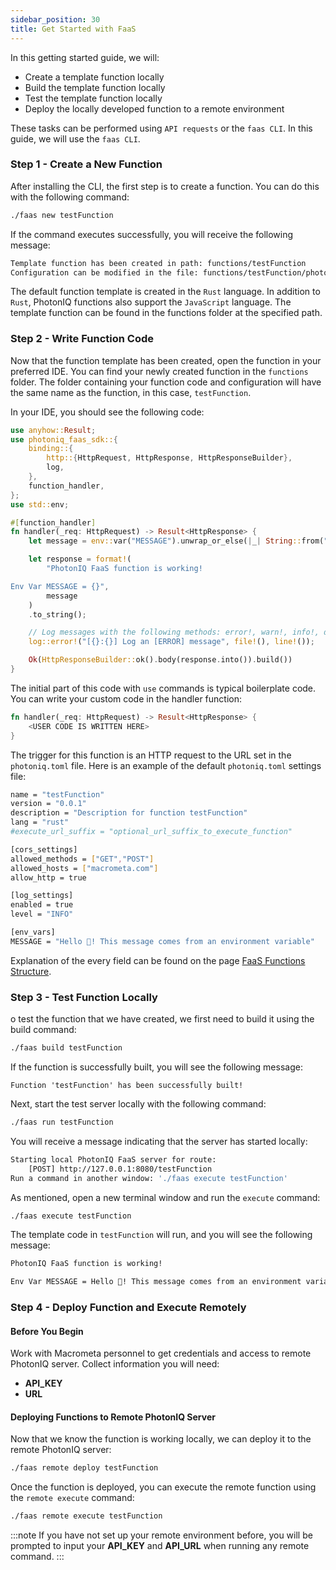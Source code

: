 ```yaml
---
sidebar_position: 30
title: Get Started with FaaS
---
```


In this getting started guide, we will:

- Create a template function locally
- Build the template function locally
- Test the template function locally
- Deploy the locally developed function to a remote environment

These tasks can be performed using `API requests` or the `faas CLI`. In this guide, we will use the `faas CLI`.

### Step 1 - Create a New Function
After installing the CLI, the first step is to create a function. You can do this with the following command:
```bash
./faas new testFunction
```

If the command executes successfully, you will receive the following message:
```bash
Template function has been created in path: functions/testFunction
Configuration can be modified in the file: functions/testFunction/photoniq.toml
```

The default function template is created in the `Rust` language. In addition to `Rust`, PhotonIQ functions also support the `JavaScript` language. The template function can be found in the functions folder at the specified path.

### Step 2 - Write Function Code
Now that the function template has been created, open the function in your preferred IDE. You can find your newly created function in the `functions` folder. The folder containing your function code and configuration will have the same name as the function, in this case, `testFunction`.

In your IDE, you should see the following code:
```rust
use anyhow::Result;
use photoniq_faas_sdk::{
    binding::{
        http::{HttpRequest, HttpResponse, HttpResponseBuilder},
        log,
    },
    function_handler,
};
use std::env;

#[function_handler]
fn handler(_req: HttpRequest) -> Result<HttpResponse> {
    let message = env::var("MESSAGE").unwrap_or_else(|_| String::from("Missing message"));

    let response = format!(
        "PhotonIQ FaaS function is working!

Env Var MESSAGE = {}",
        message
    )
    .to_string();

    // Log messages with the following methods: error!, warn!, info!, debug!, trace!
    log::error!("[{}:{}] Log an [ERROR] message", file!(), line!());

    Ok(HttpResponseBuilder::ok().body(response.into()).build())
}
```

The initial part of this code with `use` commands is typical boilerplate code. You can write your custom code in the handler function:

```rust
fn handler(_req: HttpRequest) -> Result<HttpResponse> {
    <USER CODE IS WRITTEN HERE>
}
```

The trigger for this function is an HTTP request to the URL set in the `photoniq.toml` file. Here is an example of the default `photoniq.toml` settings file:

```bash
name = "testFunction"
version = "0.0.1"
description = "Description for function testFunction"
lang = "rust"
#execute_url_suffix = "optional_url_suffix_to_execute_function"

[cors_settings]
allowed_methods = ["GET","POST"]
allowed_hosts = ["macrometa.com"]
allow_http = true

[log_settings]
enabled = true
level = "INFO"

[env_vars]
MESSAGE = "Hello 👋! This message comes from an environment variable"
```

Explanation of the every field can be found on the page [FaaS Functions Structure](faas-structure.md).

### Step 3 - Test Function Locally
o test the function that we have created, we first need to build it using the build command:
```bash
./faas build testFunction
```
If the function is successfully built, you will see the following message:
```
Function 'testFunction' has been successfully built!
```
Next, start the test server locally with the following command:
```bash
./faas run testFunction
```
You will receive a message indicating that the server has started locally:
```bash
Starting local PhotonIQ FaaS server for route:
    [POST] http://127.0.0.1:8080/testFunction
Run a command in another window: './faas execute testFunction'
```

As mentioned, open a new terminal window and run the `execute` command:
```bash
./faas execute testFunction
```

The template code in `testFunction` will run, and you will see the following message:
```bash
PhotonIQ FaaS function is working!

Env Var MESSAGE = Hello 👋! This message comes from an environment variable
```

### Step 4 - Deploy Function and Execute Remotely

#### Before You Begin
Work with Macrometa personnel to get credentials and access to remote PhotonIQ server.
Collect information you will need:
- **API_KEY**
- **URL**

#### Deploying Functions to Remote PhotonIQ Server
Now that we know the function is working locally, we can deploy it to the remote PhotonIQ server:
```bash
./faas remote deploy testFunction
```
Once the function is deployed, you can execute the remote function using the `remote execute` command:
```bash
./faas remote execute testFunction
```

:::note
If you have not set up your remote environment before, you will be prompted to input your **API_KEY** and **API_URL** when running any remote command.
:::

